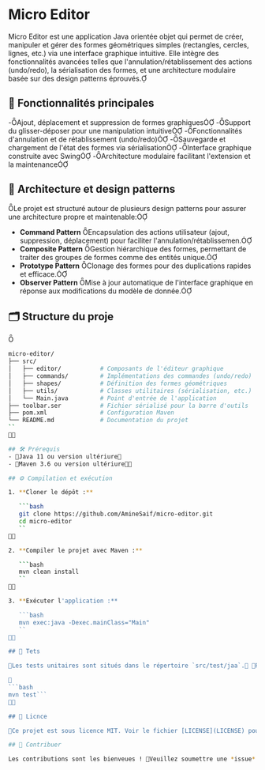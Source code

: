 # Micro Editor

Micro Editor est une application Java orientée objet qui permet de créer, manipuler et gérer des formes géométriques simples (rectangles, cercles, lignes, etc.) via une interface graphique intuitive. Elle intègre des fonctionnalités avancées telles que l'annulation/rétablissement des actions (undo/redo), la sérialisation des formes, et une architecture modulaire basée sur des design patterns éprouvés.

## 🚀 Fonctionnalités principales

-Ajout, déplacement et suppression de formes graphiques
-Support du glisser-déposer pour une manipulation intuitive
-Fonctionnalités d'annulation et de rétablissement (undo/redo)
-Sauvegarde et chargement de l'état des formes via sérialisation
-Interface graphique construite avec Swing
-Architecture modulaire facilitant l'extension et la maintenance

## 🧱 Architecture et design patterns
Le projet est structuré autour de plusieurs design patterns pour assurer une architecture propre et maintenable:

- **Command Pattern**  Encapsulation des actions utilisateur (ajout, suppression, déplacement) pour faciliter l'annulation/rétablissemen.
- **Composite Pattern**  Gestion hiérarchique des formes, permettant de traiter des groupes de formes comme des entités unique.
- **Prototype Pattern**  Clonage des formes pour des duplications rapides et efficace.
- **Observer Pattern**  Mise à jour automatique de l'interface graphique en réponse aux modifications du modèle de donnée.

## 🗂️ Structure du proje


```bash
micro-editor/
├── src/
│   ├── editor/           # Composants de l'éditeur graphique
│   ├── commands/         # Implémentations des commandes (undo/redo)
│   ├── shapes/           # Définition des formes géométriques
│   ├── utils/            # Classes utilitaires (sérialisation, etc.)
│   └── Main.java         # Point d'entrée de l'application
├── toolbar.ser           # Fichier sérialisé pour la barre d'outils
├── pom.xml               # Configuration Maven
└── README.md             # Documentation du projet
``


## 🛠️ Prérequis
- Java 11 ou version ultériure
- Maven 3.6 ou version ultériure

## ⚙️ Compilation et exécution

1. **Cloner le dépôt :**

   ```bash
   git clone https://github.com/AmineSaif/micro-editor.git
   cd micro-editor
   ``


2. **Compiler le projet avec Maven :**

   ```bash
   mvn clean install
   ``


3. **Exécuter l'application :**

   ```bash
   mvn exec:java -Dexec.mainClass="Main"
   ``


## 🧪 Tets

Les tests unitaires sont situés dans le répertoire `src/test/jaa`. Pour exécuter les tets 


```bash
mvn test```


## 📄 Licnce

Ce projet est sous licence MIT. Voir le fichier [LICENSE](LICENSE) pour plus d'informaions.

## 🤝 Contribuer

Les contributions sont les bienveues ! Veuillez soumettre une *issue* ou une *pull request* pour proposer des améliorations ou signaler des prolèmes.
